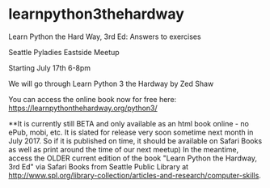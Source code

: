 # learnpython3thehardway
Learn Python the Hard Way, 3rd Ed: Answers to exercises

Seattle Pyladies Eastside Meetup

Starting July 17th 6-8pm

We will go through Learn Python 3 the Hardway by Zed Shaw

You can access the online book now for free here: https://learnpythonthehardway.org/python3/

**It is currently still BETA and only available as an html book online - no ePub, mobi, etc. It is slated for release very soon sometime next month in July 2017. So if it is published on time, it should be available on Safari Books as well as print around the time of our next meetup) In the meantime, access the OLDER current edition of the book "Learn Python the Hardway, 3rd Ed" via Safari Books from Seattle Public Library at http://www.spl.org/library-collection/articles-and-research/computer-skills.
